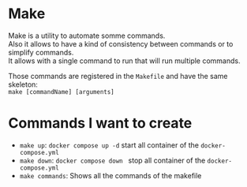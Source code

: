 # Make

Make is a utility to automate somme commands.  
Also it allows to have a kind of consistency between commands or to simplify commands.  
It allows with a single command to run that will run multiple commands.

Those commands are registered in the `Makefile` and have the same skeleton:  
`make [commandName] [arguments]`

# Commands I want to create

- `make up`: `docker compose up -d` start all container of the `docker-compose.yml`
- `make down`: `docker compose down ` stop all container of the `docker-compose.yml`
- `make commands`: Shows all the commands of the makefile